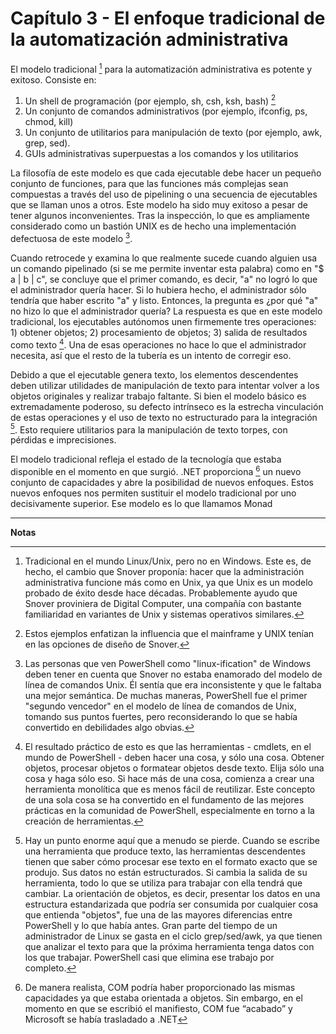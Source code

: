 # Capítulo 3 - El enfoque tradicional de la automatización administrativa

El modelo tradicional [^3-1] para la automatización administrativa es potente y exitoso. Consiste en:

1. Un shell de programación (por ejemplo, sh, csh, ksh, bash) [^3-5]
2. Un conjunto de comandos administrativos (por ejemplo, ifconfig, ps, chmod, kill)
3. Un conjunto de utilitarios para manipulación de texto (por ejemplo, awk, grep, sed).
4. GUIs administrativas superpuestas a los comandos y los utilitarios

La filosofía de este modelo es que cada ejecutable debe hacer un pequeño conjunto de funciones, para que las funciones más complejas sean compuestas a través del uso de pipelining o una secuencia de ejecutables que se llaman unos a otros. Este modelo ha sido muy exitoso a pesar de tener algunos inconvenientes. Tras la inspección, lo que es ampliamente considerado como un bastión UNIX es de hecho una implementación defectuosa de este modelo [^3-2].

Cuando retrocede y examina lo que realmente sucede cuando alguien usa un comando pipelinado (si se me permite inventar esta palabra) como en "$ a | b | c", se concluye que el primer comando, es decir, "a" no logró lo que el administrador quería hacer. Si lo hubiera hecho, el administrador sólo tendría que haber escrito "a" y listo. Entonces, la pregunta es ¿por qué "a" no hizo lo que el administrador quería? La respuesta es que en este modelo tradicional, los ejecutables autónomos unen firmemente tres operaciones: 1) obtener objetos; 2) procesamiento de objetos; 3) salida de resultados como texto [^3-4]. Una de esas operaciones no hace lo que el administrador necesita, así que el resto de la tubería es un intento de corregir eso.

Debido a que el ejecutable genera texto, los elementos descendentes deben utilizar utilidades de manipulación de texto para intentar volver a los objetos originales y realizar trabajo faltante. Si bien el modelo básico es extremadamente poderoso, su defecto intrínseco es la estrecha vinculación de estas operaciones y el uso de texto no estructurado para la integración [^3-3]. Esto requiere utilitarios para la manipulación de texto torpes, con pérdidas e imprecisiones.

El modelo tradicional refleja el estado de la tecnología que estaba disponible en el momento en que surgió. .NET proporciona [^3-6] un nuevo conjunto de capacidades y abre la posibilidad de nuevos enfoques. Estos nuevos enfoques nos permiten sustituir el modelo tradicional por uno decisivamente superior. Ese modelo es lo que llamamos Monad

---
**Notas**

[^3-1]: Tradicional en el mundo Linux/Unix, pero no en Windows. Este es, de hecho, el cambio que Snover proponía: hacer que la administración administrativa funcione más como en Unix, ya que Unix es un modelo probado de éxito desde hace décadas. Probablemente ayudo que Snover proviniera de Digital Computer, una compañía con bastante familiaridad en variantes de Unix y sistemas operativos similares.

[^3-2]: Las personas que ven PowerShell como "linux-ification" de Windows deben tener en cuenta que Snover no estaba enamorado del modelo de línea de comandos Unix. Él sentía que era inconsistente y que le faltaba una mejor semántica. De muchas maneras, PowerShell fue el primer "segundo vencedor" en el modelo de línea de comandos de Unix, tomando sus puntos fuertes, pero reconsiderando lo que se había convertido en debilidades algo obvias.

[^3-3]: Hay un punto enorme aquí que a menudo se pierde. Cuando se escribe una herramienta que produce texto, las herramientas descendentes tienen que saber cómo procesar ese texto en el formato exacto que se produjo. Sus datos no están estructurados. Si cambia la salida de su herramienta, todo lo que se utiliza para trabajar con ella tendrá que cambiar. La orientación de objetos, es decir, presentar los datos en una estructura estandarizada que podría ser consumida por cualquier cosa que entienda "objetos", fue una de las mayores diferencias entre PowerShell y lo que había antes. Gran parte del tiempo de un administrador de Linux se gasta en el ciclo grep/sed/awk, ya que tienen que analizar el texto para que la próxima herramienta tenga datos con los que trabajar. PowerShell casi que elimina ese trabajo por completo.

[^3-4]: El resultado práctico de esto es que las herramientas - cmdlets, en el mundo de PowerShell - deben hacer una cosa, y sólo una cosa. Obtener objetos, procesar objetos o formatear objetos desde texto. Elija sólo una cosa y haga sólo eso. Si hace más de una cosa, comienza a crear una herramienta monolítica que es menos fácil de reutilizar. Este concepto de una sola cosa se ha convertido en el fundamento de las mejores prácticas en la comunidad de PowerShell, especialmente en torno a la creación de herramientas.

[^3-5]: Estos ejemplos enfatizan la influencia que el mainframe y UNIX tenían en las opciones de diseño de Snover.

[^3-6]: De manera realista, COM podría haber proporcionado las mismas capacidades ya que estaba orientada a objetos. Sin embargo, en el momento en que se escribió el manifiesto, COM fue “acabado” y Microsoft se había trasladado a .NET
